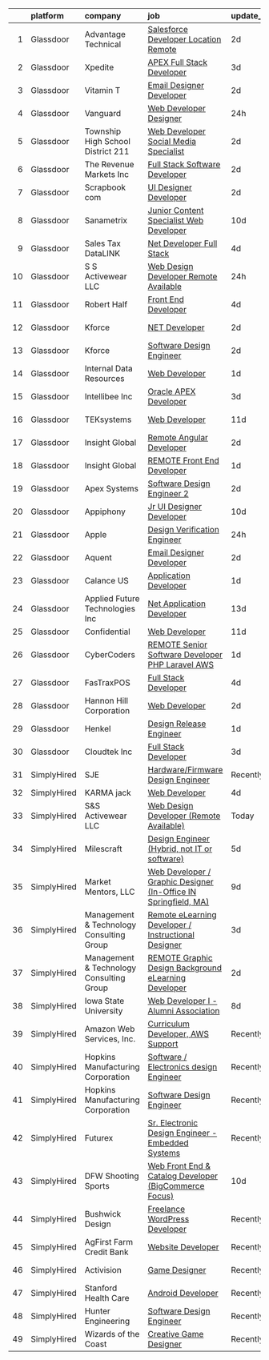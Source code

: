 

|    | platform    | company                                  | job                                                                                                                                                                                                                                                                                                                                                                                                                                                                                                                                                                                                                                                                                                                                                                                                                                                                                                                                                                                                                                                                                                                                                                                                                                                                                                                                                                                                                                                                      | update_time   | location                  |
|---:|:------------|:-----------------------------------------|:-------------------------------------------------------------------------------------------------------------------------------------------------------------------------------------------------------------------------------------------------------------------------------------------------------------------------------------------------------------------------------------------------------------------------------------------------------------------------------------------------------------------------------------------------------------------------------------------------------------------------------------------------------------------------------------------------------------------------------------------------------------------------------------------------------------------------------------------------------------------------------------------------------------------------------------------------------------------------------------------------------------------------------------------------------------------------------------------------------------------------------------------------------------------------------------------------------------------------------------------------------------------------------------------------------------------------------------------------------------------------------------------------------------------------------------------------------------------------|:--------------|:--------------------------|
|  1 | Glassdoor   | Advantage Technical                      | [Salesforce Developer  Location  Remote ](https://www.glassdoor.com/partner/jobListing.htm?pos=122&ao=1110586&s=58&guid=000001832b588246992d645575b03a1f&src=GD_JOB_AD&t=SR&vt=w&ea=1&cs=1_7aed08aa&cb=1662879564768&jobListingId=1008127116214&cpc=217C45A42544DB93&jrtk=3-0-1gcllh0jni161801-1gcllh0kahar4800-332b445514e85376--6NYlbfkN0CQRQ3eiV4YWjrRS1ho7HVQ9JO8v6Fb3eU0yDOJbdOiEguntuRlpE4-_N6DYLNj-GqrO4BH6omJMNdAi1q7Q8q571VYV5EiRLgTf4KN306pbjdTXTvKCDpbru0FE2BYvNot7Mn5Se7ZIb2a0EVsBsAEh3QtOhPAA8vgwNUW7XB2XZ5huroyh7l5hS82QJasniOVu9SW-jBdM3WOU8yzRSiuzNHqxlXGs-9G5cPl_uu0AT1hSTO8oVqYYbm6YLGT2lizBSkXk2cWnr-XXQqa2zg3h6IMDr7_vntImu4ihJhfT_aUBappXuCprHhTG0ArGyovelPr5ZlpfwxlD85N-PtY8kMKooWni3Sh4tDcCklJdC3hNV2qiPJDHkwNJluEF_YhSzFEE76VBPyDTl0Y1K5yPhgKzCr1ElXEKNpIs2zDfvy2HWmTpzg5zUWKYq_ztw07YMMdIPoH5LIdOlUxEW3Iqu1MJuXlpYtbRqckAeeauHxcEYe8-fKVtq9kaXm-ZMp4I4k8RYaQkSK-OlNoLW30_6T75yqGtru4KDDGyjZ92U1TjijPeqgVkcBYmPkdZ1wingxyCFRW4w%3D%3D)                                                                                                                                                                                                                                                                                                                                                                                                                                                                                                           | 2d            | Concord, NC               |
|  2 | Glassdoor   | Xpedite                                  | [APEX Full Stack Developer](https://www.glassdoor.com/partner/jobListing.htm?pos=106&ao=1110586&s=58&guid=000001832b588246992d645575b03a1f&src=GD_JOB_AD&t=SR&vt=w&ea=1&cs=1_953b8f58&cb=1662879564766&jobListingId=1008123515711&cpc=FDA93C03AE7AED37&jrtk=3-0-1gcllh0jni161801-1gcllh0kahar4800-77f05e146b5e5127--6NYlbfkN0Bo_CM2a8GgFIiw_-9fb5ug3xmG_MFCzpxBl7ntROtVZbMxiiAjE6OeWDUKTeczL66bL-4rIrvD08BHHGZ8TSUYPr07XNHCYpbMREsAcVUzcaBCRP5ZEy4ftjIGBLRpKtI-squMly7s6jnJSNqKBSTKzenhn9SZdAv7QrDrU6FquzvEVa3VnvD0gnJA184V84Cu0cTuX9dnIcDI_slBpw25p2wF_ydlrnjFLJAy5lBAdmq6lQTGRuMdVW6ddRXu1_HRNL3b4aRbYCn1Bs-WerBTd17ef39kqiNLeT2UFlv9Cyoyufr0G8pTV2jo5VRWzPlGmL9K0hmp2RnVcmFQyloiGVj1Zt1jGeFGyDb-pt2tNIvBXL_Ks1IhUJ9DXRydKVfvlxFRqXaBQqnFMWwbofjQ_quDE6RTIdzt2bJKfVwyYvvyPZbhM7LES8Xhd8peObe5N-Huo-LWQHBSu5idB5xt9gyuv4hfhBPhD2jyCIoh9CiBwzZ_LQsydHQj0Bd9foLJgsAq8a5dLg%3D%3D)                                                                                                                                                                                                                                                                                                                                                                                                                                                                                                                                                                                         | 3d            | Remote                    |
|  3 | Glassdoor   | Vitamin T                                | [Email Designer   Developer](https://www.glassdoor.com/partner/jobListing.htm?pos=127&ao=1110586&s=58&guid=000001832b588246992d645575b03a1f&src=GD_JOB_AD&t=SR&vt=w&cs=1_2f305ee3&cb=1662879564768&jobListingId=1008127048026&cpc=FD1C1DA32C38CFA7&jrtk=3-0-1gcllh0jni161801-1gcllh0kahar4800-133ecd7508e94749--6NYlbfkN0DMrcEu7yrtATojKJA7cEzGQ3FdRGWLh0CZQInL4ECGI6k5tN82kdM0cJmh4vC7GggQS4YCC-NAfmmCq-zKxC88tLTQBFUkf4I31SaWKtwIQjq_gVD_4PSldorTX0RxkmXVZBnJxyvYmxjhFieFRy7XxphD9O1ucpkG2qtflqZfJaD_aqGsoD1hSAPZm8hoJBrM6hFO8wER57VJnBEbCa5WshqruEueGgRUBDOtpDJ0Uo44bNOYj98kWTcDPEeazE__KBteWPu7ncdxSDU8B_qGIu-FkFNDq0oqw4BFZuNiO3G6l_wajLfyQhe_RBSK8yoiQUjxcxyQJ0w17nYeFNMoa7VvGmlCFKZNhNqhu0W3VDFPacR7NrgIvbAr1qG6uASL4AjuN3GPPYCOlf-KCHNyVzolhuQR1A89_Oyr0jgsMSAh74lLbQKENrks-M2HFc2E8SSublpRI61xSRi5XlJDmnmdEz3wCdlaV-Gkdep0Xw%3D%3D)                                                                                                                                                                                                                                                                                                                                                                                                                                                                                                                                                                                                                             | 2d            | Richmond, VA              |
|  4 | Glassdoor   | Vanguard                                 | [Web Developer Designer](https://www.glassdoor.com/partner/jobListing.htm?pos=109&ao=1110586&s=58&guid=000001832b588246992d645575b03a1f&src=GD_JOB_AD&t=SR&vt=w&cs=1_0ab24509&cb=1662879564766&jobListingId=1008130738329&cpc=4050D81B60456B41&jrtk=3-0-1gcllh0jni161801-1gcllh0kahar4800-8f7885d589a4cda5--6NYlbfkN0BWQs_M7ZA8XLbIFWVw-PYcVVEPryqVLyWhKaEKPskHy2YkbHyHJDwB5vIJ0eSmX6bVJVfbGcsdJGyr5o5S5OnXYXJWXZNmtBOxYNrDGEVO1O9EpaQDa3kCWxUxd1e8enNO3rCqJXVcGHaTnsCGx5vc-lflJ8tUwqdkctmWWsMYtc9tjtWiECjoTcRQv-t0j04yIQy29VSNlf1K-epJ0CvmLzGwAe7lEPEnQoBjeRhSP69OBrORNMX1t63qO4EXgO0LHytvc8RVyu6yKWnDdhLZc3oSrn_so976hq4f1wjmLMpPPtkkqxRl40SlQJ1S_vaEgyf-qdJ8CeNQqjyxgwGLp9rF_9oW7yCSu_-Q-ooT2BGZ6PVHQxEP10Kzt7VHa1a-vzpNo6A2m19pklItw_DFegNR6fMTtJNvOE2AASxAoM1K9OfbYeLVII7L-n0TfOff-skUFFrqfLmKKFyc-Y6E1strh8imZ2xomicBFp1CfHthWU9cvLWU_BoLuUZv8E9GJTPosvOG3C71i0aPbE39dwgju9jGZmoVNBTDY8pxGqf5nvWODYJulSkOmy-HaG0DMf1-EVhjvf7IucSa3cEtiikCM2WWzR1mWnaqS3C0rvLDSWxjcsV1mlamr-1iiOYU0Sr9xe5RB9KDYaYra6aitLnHBUK9C7TZewaH6_6RKiV6LfKTCscKuHri0q4rFu6MwziWWsFeSIEKNUP5XpLZG_ohgZ248fJx7Hm2uQbg7Ru64kGD7DRWJi7dmBcDVO0oGPvkKNLLYlOC95YDAg7eQx9xyWPpemHQuNdl0HZ0L86EQ17uNkfg-exlgUVLjbdCGtkRlW2U-8TDqTFO5xsc_7ahWWZsVepj2rEfO3ZNRpXoVy6SEQXb8Zsqws2cDOStVEQCB1Ogap5qUpm9ukD8zDCJ-KTpgPNd6s8iTeWvHUNN9FKNoEdM_84SE9I3rGXENboHywpLkC6anxq-v_ZzwiR2VeiziLpY_JdPx6A--xBUaJ2X-dB3HV_gPyeGOHqnO5UsddD6oCvbA8I_PJE8bT4mGNZLJFVzyAIuYBNZp26FI-5It_-mkD4l1YO9IhacrsQLFz7qmQ%3D%3D) | 24h           | Malvern, PA               |
|  5 | Glassdoor   | Township High School District 211        | [Web Developer  Social Media Specialist](https://www.glassdoor.com/partner/jobListing.htm?pos=108&ao=1110586&s=58&guid=000001832b588246992d645575b03a1f&src=GD_JOB_AD&t=SR&vt=w&ea=1&cs=1_10b7a511&cb=1662879564766&jobListingId=1008126791574&cpc=39721386339D0809&jrtk=3-0-1gcllh0jni161801-1gcllh0kahar4800-31c2bc176e2bcbab--6NYlbfkN0BvRTtPYviBXXga901bZda-x9dVbr3mkLrPNoe7KgsTz68QsHh34GSM90vVwyTaEndtYI0pe953W1rkkBGAbyuAKY_ZszoiwJmg3JbfF4AW655q9sZlWK9uJIjd_GGvixM2nNpmP1A7p0parvgProH3THElPIkKORt04eYR36BtKMpoYfce3ruR8jCKH9pgsHoDdfZmu0UlRpo-d9FzCtXVh-nNouaxPgMCaOXgB9fshOrlM-TSffrxZxeHF1ffVMSPzdtEz_cRBOp1Tfv37Tyem-YQS67U38Wk0Q6aQgpvV51XZ68STXdZDW-hjEiBOKYK3UxCNXDOBpsJQhtEk5bD8iTzefKjsi84ewtuviHWShZJOESjNjLXHbWzI925u5_d2VuUDvlDg5soFACZhjR5mwTcHOVU2IZdup6rv8nqvUeDyYtiYXu38DScJhtrpFgYNG8RPrsXZ1tTu-tvHZpbSDdJCw-auKmHzjcndnWOFM1i_Xs1yAXNr576_q6QGIXVW6Rv0FBVsTyshaIlkgBP)                                                                                                                                                                                                                                                                                                                                                                                                                                                                                                                                                                        | 2d            | Palatine, IL              |
|  6 | Glassdoor   | The Revenue Markets  Inc                 | [Full Stack Software Developer](https://www.glassdoor.com/partner/jobListing.htm?pos=111&ao=1110586&s=58&guid=000001832b588246992d645575b03a1f&src=GD_JOB_AD&t=SR&vt=w&ea=1&cs=1_36aca932&cb=1662879564766&jobListingId=1008126003869&cpc=87A0A889578C8297&jrtk=3-0-1gcllh0jni161801-1gcllh0kahar4800-10fa14a25c31037e--6NYlbfkN0CO3DEfAY9A68AIVwcxeRGvQUfeLcLgbZIyCfLEHxv2SUABPt3EZ5sYOr3cW5P8J2s8ZgEg_DmIeIHemo1LAFYxlJd4uwW9T5Yk-DDOXIB_elNTHeO_W_yVv0ErFeBBpq9iwOA91RawMgUinkbJnwyKyyrQiP7ZKi_dLKMjdHKpoaYz6xzGI9lR-7DxMrfeN-CI21qPMPqImWowytfZXpOLFfB_oaP7-mx3jWSFfttU8LBKz5i9B7pJ7t4ppuBa_uOIoA4-2TK4Lf4Zp-yDQkOvZeXQEWQQRCdkVg6QiZnBdm9nkdvlwhSsdiV9P5b-qhFfYZ0fN7Il0N58hjFWqHV-8GyZGQWARmVNwZhNr_wBW2F7MFXLe_9OKEhs2v3TyYwIpmV4qJz4zJyaLPtOjqPGwi1ilRob_Yv-fguZsn5nCQ8t0HdN4-tM-sFpJay9vkQJ2xeVJGO7mj1ZQWXY0rTUC5pZJhpUE29CgDG2IT9hUHGiHRncDsDjqtWlYW4-Nmk%3D)                                                                                                                                                                                                                                                                                                                                                                                                                                                                                                                                                                                                   | 2d            | Accord, NY                |
|  7 | Glassdoor   | Scrapbook com                            | [UI Designer Developer](https://www.glassdoor.com/partner/jobListing.htm?pos=105&ao=1110586&s=58&guid=000001832b588246992d645575b03a1f&src=GD_JOB_AD&t=SR&vt=w&ea=1&cs=1_bdbeb0bf&cb=1662879564766&jobListingId=1008127117355&cpc=3164FDD6030E246B&jrtk=3-0-1gcllh0jni161801-1gcllh0kahar4800-c37b86e09c42734d--6NYlbfkN0C1yppl-0ekVUoPe3ZKhKQjCocelex8BczS8oiB1y4H6DeepbMPS1CfVuhEiwkxvND-AJpum8prl33x0-Ufp36UFK9TMs8BSyOON6j7qxpSyOEcFAp-ZjUxDr0DBTzdDtEb4t-Z3NZOPqvaCV_HD8w8vrj6u6sytNpt0rLlo2jjKHUF5CVexhoC-qlce9sxYZckN1Tpt8I8TANkowMghS0UgkA_52HphBxVTNmu5rArEmXTApcKvnQ2vxuFORT3EdQlErcJX2Ma558A_azW2PCM3lm5pxd6WdLES5oUOFrOYpoZ2zCAN9WFh-o4ztP_lDtr04HIFctQeC430nfTd0KoQEy_GWHBMsoE4a5qnVMh34WSqESpYt-CRRtqJeQ-ppSkIBXgzdtcFAtAm3LGK5lOP719e8GZSn_pgLGnjNwbob81-3mdIxagrMXygMUm90TJaJicpxtmsWDexzpupUgNJcT0Km5Uysq4MvTsVUIDRtrrulQvmG9h47GsVhgq0TVVSDwoNJkx1w%3D%3D)                                                                                                                                                                                                                                                                                                                                                                                                                                                                                                                                                                                             | 2d            | Gilbert, AZ               |
|  8 | Glassdoor   | Sanametrix                               | [Junior Content Specialist Web Developer](https://www.glassdoor.com/partner/jobListing.htm?pos=107&ao=1110586&s=58&guid=000001832b588246992d645575b03a1f&src=GD_JOB_AD&t=SR&vt=w&ea=1&cs=1_4452be40&cb=1662879564766&jobListingId=1008107815764&cpc=1160948BCBA38B5B&jrtk=3-0-1gcllh0jni161801-1gcllh0kahar4800-b245c521c04dd0c2--6NYlbfkN0CyQKdz8_lqdlgY-c-amsQST66Z8QjChsyYA8vzcGklWI54h1yaGRml5nZ8zCgFfjKK9ZLdt4yoVKrNz6IE8WYqPgnbtAenCgXBCuUJyRj9v1G_X1xDpaq7D6TVuE3LE96DJszuenHbsextHgw9-_0LokNeJq8xNTHga_useAxykmPnHKlxTeGpxpVL3bGTZHJ8uDn17vuaqSTcOCERA9ocfcsVcYoK8oseIJoMH6dWOLPNk1SpDsiUuAhjX-6lbIoqAHBuSf_fskP2nLcr03jJK-_J59iNVPSZZaKtm2IkTt2FQxulGjYIpiquVbV2SZlHt0GDabYjp9NWZGNepQjhCQ8I7dGy9eRJJBMJ1XDyEynuRvybLyu-nUb90zeKZ_XHsE9RmLUXZimyUZiWBFBigKjz1hRSqisd7rC_b8kjqVEtb5qM-Yc-PRDg9Om9WsFiJ-Qi3fI2Lc0ZbDCu2Z0yhffisR7wAE3cFNMGsNpDOl_bIg6usfDU2QU5kerfvNLY4AoFtp_NWfeQtGwJbnvhdAgE3nzdgiU%3D)                                                                                                                                                                                                                                                                                                                                                                                                                                                                                                                                                         | 10d           | Remote                    |
|  9 | Glassdoor   | Sales Tax DataLINK                       | [Net Developer   Full Stack](https://www.glassdoor.com/partner/jobListing.htm?pos=102&ao=1110586&s=58&guid=000001832b588246992d645575b03a1f&src=GD_JOB_AD&t=SR&vt=w&ea=1&cs=1_952c6ab8&cb=1662879564765&jobListingId=1008120751785&cpc=9BE7264F9E667C9B&jrtk=3-0-1gcllh0jni161801-1gcllh0kahar4800-f6fb0d7549386a78--6NYlbfkN0AUtOwnVikmh6o0eZyn5R2kYs_bqakFm715HP7fqINQgOVzfeLNW7vDsVCSGxRxtr_ji-OXb6cgc88goqyc93a5zxTzxOXKT5s9UilVKNHVB0gTB88RbIliyFyxxLQyytR6oYCcuy4vxB7a2nrdgRRI-pzgfQ94UXle0OypO95G-RVMyj7FarPSfK3zVz_fI1HSPZrGAWXQRMouGUwJK_Jtv9s4eDmfXsvL8CPbLqFaSgQJy6u3pQLvRkXH5PXQCL5ClWi9P2YK0pScTBWNTHX8jLtj2j9w3w408BEi-ktsz4xfPE_WdtsLf0xeUmCJaZr4BMG78_NfULcMwvcN2CZOIlYPpawGgSB-1IHDqBm9ayNvWeGE8iMxnbtYhsw0EVGxntn-kzai0EbaOXAVlPM0Znfd4ybFVb73j1RAZ-cfYlf2n9cuQMvNMejsrnEhDebiA9rRGROJw4A0dntCEQdBbtXCHuwPZKdXxm8eeJDeibpCr_7Gub-vXSdH7DRlOEphdMk1Xtsnvg%3D%3D)                                                                                                                                                                                                                                                                                                                                                                                                                                                                                                                                                                                        | 4d            | Bentonville, AR           |
| 10 | Glassdoor   | S S Activewear LLC                       | [Web Design Developer  Remote Available ](https://www.glassdoor.com/partner/jobListing.htm?pos=101&ao=1110586&s=58&guid=000001832b588246992d645575b03a1f&src=GD_JOB_AD&t=SR&vt=w&ea=1&cs=1_e2666fc3&cb=1662879564765&jobListingId=1008131212019&cpc=98EC36F1896D89DA&jrtk=3-0-1gcllh0jni161801-1gcllh0kahar4800-e77e0e5672b8281f--6NYlbfkN0Ajr136nt6A_LHOZ7dazkZBMRVGXfFx1UH3hXSlGZi78qV2vh4IIPaG56QxCFgA56BicBY0oInP0QPYJd4kFVbc7huEHz1FXVqLxP8gElzXxfnWXkWC5Tk3amEWpKQOdd2DP_B235foqRfXk2sCy5zcr5ta9uztYyWr8zoLSfktUae741wAEOImCxf8e0o5q_ycQgCe-ixKA06BIbumOe5BLPPJtlkagwve9y4va0OfsQAKsxCenDo-e0egBF_YeVmTaHsb1PpDIR_HkIyikRFE6dCK3xzsgM55VN6L-4atxB5RiLNrM_TvTJjCBBdJaKOsTPuVz7V3_ROSS5AZ8CGQjaQBK-32vxo3_y0HNj7HA0fA3ZW7nkxbN2qzhF2U-g1xkEwjxhxKyvGBS6urhCsbHIJNTuXDIjVQMINOg9iDZ2rVMeINqX3J62jY6T1rFLPFpJBWe2qGNFZ_qJD_LkinjL0jiUeN5Y_sTnfkb9g7QW85qrv1D48ShrK8wAOoLhVEgaoFQRlzjWGGG_alsuGwI_KVTuKqS1mxP8O9AgFeSsGebmSdbz_1_5M5NkbidOGVgg0D35Va-tsJT27uzFj_fGyEvZLrYqTCQ26mkvNptNPAkQ8P0GD0GNhWrYU2JZqsUzQ_CdtcBFIaqPjKxIoFLS0hjpHqTOEZuDNLuiov6DWc8ybIQQIG259Gdh087DJK3yaCJFLRzagvVzyV0QbVQzwcV7fCkGzmewS0wa6XA_rP9qVBbDcFs-_liWqneJHIc8PQF9lEpQ%3D%3D)                                                                                                                                                                                                                                                                                                           | 24h           | Bolingbrook, IL           |
| 11 | Glassdoor   | Robert Half                              | [Front End Developer](https://www.glassdoor.com/partner/jobListing.htm?pos=123&ao=1110586&s=58&guid=000001832b588246992d645575b03a1f&src=GD_JOB_AD&t=SR&vt=w&ea=1&cs=1_1af5c34f&cb=1662879564768&jobListingId=1008120611858&cpc=4F748F1840550ABC&jrtk=3-0-1gcllh0jni161801-1gcllh0kahar4800-f2186d150756ae06--6NYlbfkN0CpzDdaQkua3np5pkmj49lKioZwmwxQ-yx5plwbYmV_Myd9UjLXQ329wDtNKwBoQUhSAgPde3I4JpvFvrKhZ_8zBpqHE-b391S1YHiTyi6Ed8jCxaHJqcS5Wpl-EgCw4oDuE6UWQ9aepJ8C8TautfNbf40cokBPORJX6cdQTjbvH17t4nliVhjy74skgZSwFF16zx7o_1bhb7VCrCPporbQP0FdnGgOONtTU22qP40iPCZVGgjeQmttNjuLjvAF4QZT-UtCX9LdhGt0KaFZjuvocmvGBQZ3EwY_UCubjofIPbP4pfaamJhPtXtVOZLNqpNmFTbOVEytYalAfClW5pe68qzTLlrIKyuwevgyOt44TXlFm5DySUduOl0eVJ0I182y_r95CK4t3XPld85QM6hiu8BaJbZUZ1bQnYe2y0lE0jdlEd8zQ3Y-O8lBdL7IT7ZxDE85ElSNu4Ddz3wwLUCPu5U6dvru67aDFF1mClwxv8HmKAa6uZuAwn1Nla1EQBnz2lc0osrCi5ANeDbi-AD8iFz7BKx9BGOi3bNOdv8i0JpaQrO2O5dr)                                                                                                                                                                                                                                                                                                                                                                                                                                                                                                                                                           | 4d            | Tampa, FL                 |
| 12 | Glassdoor   | Kforce                                   | [ NET Developer](https://www.glassdoor.com/partner/jobListing.htm?pos=116&ao=1110586&s=58&guid=000001832b588246992d645575b03a1f&src=GD_JOB_AD&t=SR&vt=w&cs=1_256d2df6&cb=1662879564766&jobListingId=1008126594544&cpc=7E69D0A57279CD4B&jrtk=3-0-1gcllh0jni161801-1gcllh0kahar4800-e72c3453442cb340--6NYlbfkN0C5IatSLh_Ak1q39eQQoPIxD737RW9NeiYGvIRXkrLjEBkC4LI6KweF0vk9JRHgKW-rWWoHfZAx_P_nnuJTrlSPaiVYjqUaJuP4Mp08YjR6U3aMRkRrJv5aiDS-00RZ7jI-bfPyN4F9G9M0bwx5Klv37xHnBRgOw_JfbA_0y-LZ4ULPO-z6roIh_csm3SErnglLQJTOi7m2sMKohgXm4Tx4LnIdKftO0jWA7xvtVWESg2ZwF6ddH0ki-jpbkw3HtAcjJx-f2Eh4-keVqZaGzpCXx_rVJ9vaI2n2DqYbFydZ9Oa9Eiqrz2WEmeBVWBq-Y7RQzmnzry9d1nQp0KxughCKgAVZC81NOTRul30Rnkme1V61wN28wLbqnLu77bveYVevS8YP8LtEV8GuiFu42LRjoNMu_OJiKd6tbvU5lpMMWKcph3qICsLkD5VvNz6GBAIGWf-EkoInNkX5h0_74vL29iC4J3t9fjVp5SXGx1XwytUvRprXFn5jWtsgZetjDhVx6T19kJiX8OSOaxAfZAM4fmp2VC7S06EAR-uP4tnFxUtRIfn735NCEXQsWHzcEX8u9l41exsUb9Q6cYzu4QXY9MxztZNAuVNDVrgRUe4KdUdVlLdfBAjg)                                                                                                                                                                                                                                                                                                                                                                                                                                                                                                     | 2d            | Minneapolis, MN           |
| 13 | Glassdoor   | Kforce                                   | [Software Design Engineer](https://www.glassdoor.com/partner/jobListing.htm?pos=118&ao=1110586&s=58&guid=000001832b588246992d645575b03a1f&src=GD_JOB_AD&t=SR&vt=w&cs=1_4228efa8&cb=1662879564767&jobListingId=1008126594635&cpc=A8EA696C92E7776B&jrtk=3-0-1gcllh0jni161801-1gcllh0kahar4800-9dd451e5c136d66d--6NYlbfkN0C5IatSLh_Ak1q39eQQoPIxD737RW9NeiYGvIRXkrLjEBkC4LI6KweF0vk9JRHgKW-rWWoHfZAx_L3UbTE_0M7gAHgt5pMsZIIzaDAtjjEuoo6jB4P3R8XruHesHKsD-geRDX6a1pfoi8GA_Q5MG2Y4dqlWnB8OhX1DbT0a6TjwqqbtvDGIXk1MgG5R5qaMiXLmEUEfQcc7kAawcmOLBvI3-vWUw134sd1aMZ0uOPkVhQtSCcRKhii_Ew4le5LkH8RfcK_Nx2lMDp1wEoJyGQ1PHuft-Y0FrAyUseJDorcxgHoLpT17vDdHZ_qNGspqrnTEH5LO33n1mKT2c3rIAn-C3K8lVmzhZrIACvOlZhW-tyoCRXWK1BEin0M-l4WMcRwPPo6jGnBEu99q5Fj2Yo8Q8jVbPPLs2RXKKIT7BZYZ9LHUbjRZ1O-34WkyhtS7YfTios4TSGaThGj4_v51K4exUeG3Axa_LHUZ5X4onOWCl0db6fSjlsE-tBwH9oNmiwLA3lUlE7o3N4_OAESTdDq4IfoIoSlLZj4mSpqSXptnSiMHpECZ7v0bhGbnUOQ3s0ciTyy9l6vlRtm-AKLD184FiU7USyn8NWBM3yNwn2xB2A3QWzZUnP5t)                                                                                                                                                                                                                                                                                                                                                                                                                                                                                           | 2d            | Redmond, WA               |
| 14 | Glassdoor   | Internal Data Resources                  | [Web Developer](https://www.glassdoor.com/partner/jobListing.htm?pos=110&ao=1110586&s=58&guid=000001832b588246992d645575b03a1f&src=GD_JOB_AD&t=SR&vt=w&ea=1&cs=1_3a6646b2&cb=1662879564766&jobListingId=1008128991639&cpc=BBD63848FB84346C&jrtk=3-0-1gcllh0jni161801-1gcllh0kahar4800-52a7fb4b1cafc33d--6NYlbfkN0D-IIHpRgNhhiguU_t6VlqfhfFf3-SclHiEW6RanCpGL0AEnsnTmiX299MBfDVxpfo_4WlFABSfAcXC6D8oKA5fuqWagjjtdqkSm5Wesn9-Y9TlPSwvw9xbqmJSQ_AjQFPkTtnxjr63KHaTLp8s2vslcsTzYOMMeSg3JiOGYFBmDScOh0-9TpBuIh0DqJuLyKhHGRaGubjDuHyS-6kkVAKolckSD87q0wGS2RxzakyKCF06Z4hfd59Pn9zuXxEi-tKIyLIYXH7fjZoIM3guJAa6cWpji9yDtwEJGTIs7o4IsTF-Poh4zK3Uc-rviHG02KI54tp-Te5d7JUdu6YLVp1bhVnTXj7kbWayCOIRIuI9lo5_1JBPJ1hvalwa4mqE7gyPF0kz-CpoZFi6ziZsxV224qPUHg8QeEmPnkSJM3u3mF_lYXY3-XBD0Cz6cc0WB_0bl6GcLBOIAEo5iIiWSmIIJ-2dMsiGyyd446fozApUIknFvDyVd7T7Ir1JyzQcFXY_tEcjEhs58aXmrJtix4lY)                                                                                                                                                                                                                                                                                                                                                                                                                                                                                                                                                                                                 | 1d            | Mansfield, TX             |
| 15 | Glassdoor   | Intellibee Inc                           | [Oracle APEX Developer](https://www.glassdoor.com/partner/jobListing.htm?pos=115&ao=1110586&s=58&guid=000001832b588246992d645575b03a1f&src=GD_JOB_AD&t=SR&vt=w&ea=1&cs=1_3122a37a&cb=1662879564767&jobListingId=1008123390310&cpc=A65DF3A704A48F9B&jrtk=3-0-1gcllh0jni161801-1gcllh0kahar4800-0405ab829f055835--6NYlbfkN0DBe4_J_P0CofzznBlwm1COffI4hO-8UzLsZSASUInrtnQVs_bw6oV1nQfGDt8tcCrwiCL8PFQNOUq0mnyWa53ZHYcgf-xN1jh6bCzuJasLATPjB3Xo372FSA6qshVQjqajeF23mgCtsNhLnkxAbUMAu-98VVdsbXjpLa93usEfqw1nLofsZoksoNecQz6tjfDBn74RLn5u2pU8c-GE3I2vVDenvcATYCIFoPouYjf1HMN9OXCJ3QIbylMqD5NfKs9qWR0PAnAnMYkcjVlGTaScICBDM7rWugxk65pdM0LNhLEByMdwtJJp1CyWINVtaaL6QLdP0_qXaVcDauhu_18vyd0bUV6U1JAg1ffK3wa7A1VwPZ_GKSevknvFIByWTd6K8aFDwvYpG5YX8bet3l_jSZpMOI4EuDBFjGYJ84ZenLWQLei_YHxI7wAmE8QsXqmoJJfLPwDtv-tk7ds10LoSEtPZn24bRkZut3kkw7Xz76-51EFYdGsz9DQAAG9lQCMlMzQxsxpwoA%3D%3D)                                                                                                                                                                                                                                                                                                                                                                                                                                                                                                                                                                                             | 3d            | Hartford, CT              |
| 16 | Glassdoor   | TEKsystems                               | [Web Developer](https://www.glassdoor.com/partner/jobListing.htm?pos=126&ao=1110586&s=58&guid=000001832b588246992d645575b03a1f&src=GD_JOB_AD&t=SR&vt=w&cs=1_b07219ef&cb=1662879564768&jobListingId=1008104913806&cpc=32EE424DE2B657EB&jrtk=3-0-1gcllh0jni161801-1gcllh0kahar4800-24786c3592676f1e--6NYlbfkN0AuKz8EBO1xHDEL7V2YF9xF3dC_I9B9i-Zw2Jh8clPMK3KTieKealHQySFBD4L6FvPWdPYhXp7Yz8LicS4govR82H59TFGex7KE_jGpK7ZS_FY-EBrpm55Fqgt3ij3hAf0wOEwO3vXL8XgmHGZeiL47BLHf8_hWsCgaTy3gDHml9imQxlb-kS82KvV41B3_VVQHbhK4anLlMI8m0ItSIXv8lZizNpJEVXXL0DP3MXU9CQi1W7D1Yl2BpeWcCN1-lDlBansEWuTiM1GPrsPfSF82N_zhRWH_KOb4aL29gSpuqwOyhU2nKFZ2OpAfEx0Maw_g81mhCY3HkrNVzprxAinG8JdZdxprKrXzfZiELsunF5JtPvG4i6RFYV99cH4PCb7xR-nQWd7DvguPalf9W3X42s3L8pRAX16lDzZYEVe4BjQJtD3_b3ZlK_uMDKP-0lGAZSYBO0pv3Nzlw5xpzUSHtEWdVZSJyv1G-8S6E4U22ur-GJfu-re39qlBERKBgsTWA-vESG9tMO1BoMXBQE3EAiDhGz9sdh7hAxM-fqMfE6FUUonHu4UUlf_eWcKsi6fcmIdAaGPmR4LaA1ZNZBNKi2YySV7JS9TNdh-Z_TF9mcDQXAjfS7s3LoHui0i439DZmdJEuZqr5pQ4lQbER55sQfyO9JsG0jRNbhqGPqn-pca_hcYWL2evHbENHcdHV1aCHQyXImmHbOjdab2KUfF26P8nQKlXHsu5pr5WxMxkHd1fn_1zl5yxCNKxK5poRcQpcTIgQdDoN2jyUFBNIu2jOtAzaS-PXkTzfqyL_2diCP71x5JkGbbIJgqCYoAYlzowbgYkwoFEApRO34anaBLkBfAOvAZIRXUdRXkbNuSEMrcH3X76uRhleki0f8NNjHG4fcKt18ykXQY5KqHBFRWp4mxFgxS9R2h4z4hUGMP_bQ%3D%3D)                                                                                                                                                                          | 11d           | New Haven, CT             |
| 17 | Glassdoor   | Insight Global                           | [Remote Angular Developer](https://www.glassdoor.com/partner/jobListing.htm?pos=128&ao=1110586&s=58&guid=000001832b588246992d645575b03a1f&src=GD_JOB_AD&t=SR&vt=w&ea=1&cs=1_9db79a58&cb=1662879564768&jobListingId=1008126446458&cpc=8795CF9063CD573D&jrtk=3-0-1gcllh0jni161801-1gcllh0kahar4800-d6597e6610471733--6NYlbfkN0BKkHZu3wF05EeDimN_p6sYpKCMArvwa95YdH7UpkaBCrPfJYfKKujSsTaa748NZ05jO7XPJFgs5C0pKo4Y1NTFs39lec_zcRnl-Q9Uqa-ffsznTCyZGd5eMkhxFa5YB8EUD5eHRH4mYNcqeBXIFksB3Dn4YaPzCZaOx_tiFlALpBlkCZjf1xA5KyaoTmBRHpvM6Qgc4LjCK45R695FO2Xk9PCuWOdRzzE7VQrOtBteZxnpz7orkXNyV_XX4ZmAMzgStR4E0BRNT5m1InmvHZZbqj0FfiUCCS-2Cn5DsWveEaVN3UEamAMxYl5ffh8KHL0lGGMzQ9x_dEXjc76gAm54DmkAfk1F1xKF48WSGCGde3JCDKvei8rspyDsZ5mkDlD-OU4t0sNOz-YvFqs9Vs0XFin3TzyzSrQ07K-s5mDmOCgbroW7cAWGhgYllrc2EP-vQggwmCz8bOZBGXjcIMvF0rckY0uoaDoiy2poSnwKa4Kx4uHeW0SKXJYivgm1OdVFcx-0Hof_jw%3D%3D)                                                                                                                                                                                                                                                                                                                                                                                                                                                                                                                                                                                          | 2d            | Remote                    |
| 18 | Glassdoor   | Insight Global                           | [REMOTE Front End Developer](https://www.glassdoor.com/partner/jobListing.htm?pos=120&ao=1110586&s=58&guid=000001832b588246992d645575b03a1f&src=GD_JOB_AD&t=SR&vt=w&cs=1_f068c0f6&cb=1662879564767&jobListingId=1008129634377&cpc=D2F1DE17EE1F43B9&jrtk=3-0-1gcllh0jni161801-1gcllh0kahar4800-b00c2171564dddfc--6NYlbfkN0BKkHZu3wF05EeDimN_p6sYpKCMArvwa95YdH7UpkaBCqc7l59Erwqcm87s8bKO7iv0zxUlP4W0EoHqI2YnYLIQVLrdsClLVKp5lBpj1cjz7KbrQ6_ZYoUdO6F2z_w9sgz83HZHcYIMzNhax_ySdl7s7c1XlC2C1tewHMwQ3vmC3KaWmDrNmSioDNgCtO-_WlZ757xagoVUx5h9X_hwhP8R0t3zodXIsVrMuJ56yy5x0R0f9EMitwfrT8LUHLANUYYlgc6aO1BRFot9MbmFPh_zoZD30BZ_UzkbBj-q-4lD7AYc6SdN5f1EcqaBtS-wIp9X9IUGw6ttkjf9JJ9FkxOYrsnDr_T-X9hcEtQjrRXjCA2UcsuwvoMvr3xD3IN0k1XYdNwy_b0y_RdhcxaqPEntprOHnHTxALm38Uql2kPvY_9nuYFVqzpUz6GhT4bxgjP_FjJmamdd5Scc5s1qkW8amA7bfJnU3Ldo4mqstJ18GF4LthuV-DOgWOPI8luStdU%3D)                                                                                                                                                                                                                                                                                                                                                                                                                                                                                                                                                                                                           | 1d            | Charlotte, NC             |
| 19 | Glassdoor   | Apex Systems                             | [Software Design Engineer 2](https://www.glassdoor.com/partner/jobListing.htm?pos=130&ao=1110586&s=58&guid=000001832b588246992d645575b03a1f&src=GD_JOB_AD&t=SR&vt=w&ea=1&cs=1_0165977f&cb=1662879564768&jobListingId=1008126535221&cpc=2CAED5C921A5F994&jrtk=3-0-1gcllh0jni161801-1gcllh0kahar4800-a825700f67a73769--6NYlbfkN0DqWjE27Bj7wQp7zwejGyju2OyxUuq4SEucXSyN07WCWejYvQmJsgF2DYF8Y-TYieA-SacQPR8TlyQt5ZSseY8YplBPvN_-dys6J9NatcZapWvG2kXB6nONh-Pmtfh5KERjQ_cKc26Ls7sta0XZoHc9iXkrc3VSkS7gR4-i_-UQ_svC9Cnv_EJYfivontlAM15-NJxgYJ8PyoM1kYCnbqzD_7t1bvQIY_APzM8_gQF2kKzA5O2Yb_7XUB7uupnkDjah4lQ-seWO9hqHjwQe40AzIsgaY-BNuYp_hwNxyvJZdbCoxC6OqVsw8YpQ4lfazumDOoNKDOIeUUxybt5obQW-VMvuZfPXz8R3Z2K31CJb4qbxrkId0uF3Bz439Tc-z0jlzJp3OAPGhS4g-45sRy8CuJWa5bxejwQZGfnx0dESSbywmv0DkOnXeIASYlto_ggMWIxImN7QPX5qMVi3OnKSS2Jpt7QsgnLY6KxfPdMhkocm60GuLFMks6UIg-_3D3qtC6QwT5jBbI1KbGcxdAUkFLh6hRwXXPp0Cn4AeMaq1X5NdctONG9JAnUj6dw7sEjhv9lEx2mlg-DhdL-tSHFRzzOJKvfavKLWeeyDH-mXQFcwFqSrJhYRkOxsWQGt64nFGFHV6wUKw891H4cOMpl8)                                                                                                                                                                                                                                                                                                                                                                                                                                                    | 2d            | Mountain View, CA         |
| 20 | Glassdoor   | Appiphony                                | [Jr  UI Designer   Developer](https://www.glassdoor.com/partner/jobListing.htm?pos=121&ao=1110586&s=58&guid=000001832b588246992d645575b03a1f&src=GD_JOB_AD&t=SR&vt=w&ea=1&cs=1_6f1c0b17&cb=1662879564767&jobListingId=1008106905500&cpc=B076152010A3B66C&jrtk=3-0-1gcllh0jni161801-1gcllh0kahar4800-ace4701ba98733a2--6NYlbfkN0DBc7w0xclGgia4rxR5d721pIg1ynEBDV_Wu1axbExK5d0pbSc7c3t6wMwCdRzWOG5gAiI9DzWZozo1Hs_dX5xFBK-3mPdmWahEd8iOAY9Y4S9YneM6Xl_nYOCUXvbXwOJj2Ds0fi_QRx_9l_ZfSqHqnCt5_KkPwgPFVZdduwuKrjoxYKHndxRL_08kRAVw_BuIzWYovK2RUPNWRcSuXAAJKZfVzbCiX2PUJnuH7gOhaQ7IFh5E_Pa6KT3qMrahqOdXSfZF7XVCSWk5W8d5snjnQ9hxTksqPqsKSpHpFV3DHWxQW2PhzbkTbmJNNMR1x3dWWLWSzEje1M4ufioDS_PK5Gegu4KYofo9GPPCj8XTHNYbgEFWe1BkxJ83870bYxuwpuz5n4KlnFTB3eeurX5ogwcfnBS8HDY2f_uXyJX4yeHSIBXM6OCOhsSlq0U-NYhc_AFeyZXJ3VJadShWagxXPpA2aK68gFPfJXrggJJVVh82E2CaCDTXJyJW6wN0ySLYj4f0cPoXvK3aOoQahSrP)                                                                                                                                                                                                                                                                                                                                                                                                                                                                                                                                                                                   | 10d           | Chicago, IL               |
| 21 | Glassdoor   | Apple                                    | [Design Verification Engineer](https://www.glassdoor.com/partner/jobListing.htm?pos=112&ao=1110586&s=58&guid=000001832b588246992d645575b03a1f&src=GD_JOB_AD&t=SR&vt=w&cs=1_be9bd99a&cb=1662879564766&jobListingId=1008130706307&cpc=217C45A42544DB93&jrtk=3-0-1gcllh0jni161801-1gcllh0kahar4800-3a67abb51467a7d8--6NYlbfkN0BvKrLyj5gPmtZO9T8euul8TCxuuKNOtzRJOomxnwSEodTz2Bc-sPZlSXfvz6ygy0u6nZcJRYxBsUkN-SDE2_se54T51PXheQHOPYOa6LUqCwVpAiSqUI3BHDmPaik9dYE3xYk9QSsk3geMIiRQGGcau9eWzH4d65VEzstrAb0syu2gnEs4w0SOmYwxuNKQMmuEVC16RyuVh00aKlyQ4Zdav87fRv0VMg2mEIG7iiFSsAXu1K9DpwlpmoXfWPXCcZ5RttMlO4FSvuLq-GjpYJHUigrKpxoRcIcrG2v5DUidSPuFinx-jae32Vxiq6AXUSPMYFFZwHaPvoNUJnchPhqgRZL13onUxUOFHJTu5dx775OsKdjq2twdaZRCAJ191ns4GpK6uj-Ph3CbYGvM4ru5XgbClbTdAMZzkl-ApCeDI9KeusQJ0iBk7VsAx7Xf7SfwY6M0_YDdwgAtEiVewqbOdiB80MZxlh7uaaFdDLV3Kso3tKlq_RH_aOgUuL--w6_XxG44DHISFbELqYb3mSSCPCJ6pOIZVlXj0U6aQhlA90y5-waWvcAhuq9Ulwn5S13bEBlrXmaCMV2HP-xGLmBqul2MrWRRr6kD6l_yTBKOeg7GeX5IJaW8QdFF977SsHD2YWVDAkUBMGPFIWHY28yG1YI-r3DfY6fCYp6MfLprlLiQMgUui8HAyJ9oW32WNLdKLRHznzZFQYbd-VKeTB5WJIuE11oKWSOJgxOxH0kqKGG0agtzekpajEHHC3gkcvxjtO0Kemi4Gsb5_2OHbEloyzY1Ix2eROWXU51_q-pefGmRzBf6Hw1uacwxwZcOfZ8Yc1Ne95mNrjti4m5TTt3d8V1OpQyJfmmP4rW3Ob_K-Ur8zna7LT-o8zi_5vSX96h_dS2vV2a0BK16wbZZbQCnkUx_lmWxpBlVnf5OE7UMh1FuzLXkHvjkv9GZ5B1aXY8rEO8dQJoWMF9UWTbOz2Uj)                                                                                                                       | 24h           | Austin, TX                |
| 22 | Glassdoor   | Aquent                                   | [Email Designer   Developer](https://www.glassdoor.com/partner/jobListing.htm?pos=124&ao=1110586&s=58&guid=000001832b588246992d645575b03a1f&src=GD_JOB_AD&t=SR&vt=w&cs=1_01bffc35&cb=1662879564768&jobListingId=1008127103959&cpc=9DC6E4D8324653EE&jrtk=3-0-1gcllh0jni161801-1gcllh0kahar4800-d728f7b1044b615c--6NYlbfkN0DMrcEu7yrtATojKJA7cEzGQ3FdRGWLh0CZQInL4ECGI9gD0Wolx9R2v-Aex0-GK04LMXPURfGGnNi5uqQzFCg0hF2TYxmKGToa-C7itZzGO5PLQDVPaX3gxMtS-lBcSLPRUoR54mHyaQGwU7jJFUzGc3p3xB49LrIbkPamR03ue2w4JuR5TWehZoUGj9w7nzZZnkpL0ih4oSNcMi1Gsc4Yv4zUeQ3-g6CEUSAzzF9JO9CNu1R_YS6Og4rHK9IgyU3e4GvpYtG1v56V_TMU2moP-t2Y038kaDfxTSSUp5LVn7THhYq4wG0AjtmCnmE8Y29YdeasJPKfPdw7hf0jnvpoLHNyhd6eyrYvWlygOcrm8RD7Ifan-pc8UmDWXYuLSC1RlnJbI-a60V6dimdBTSidX9L0poP35MA9iFzgtFqUv2Q9-uUjIu5_bMJE-eW-NQUujJR_TI1nAQ%3D%3D)                                                                                                                                                                                                                                                                                                                                                                                                                                                                                                                                                                                                                                                             | 2d            | Richmond, VA              |
| 23 | Glassdoor   | Calance US                               | [Application Developer](https://www.glassdoor.com/partner/jobListing.htm?pos=117&ao=1110586&s=58&guid=000001832b588246992d645575b03a1f&src=GD_JOB_AD&t=SR&vt=w&cs=1_16df96db&cb=1662879564767&jobListingId=1008130024293&cpc=87A0A889578C8297&jrtk=3-0-1gcllh0jni161801-1gcllh0kahar4800-540730f574a95e2b--6NYlbfkN0CUxI4io42tSS62xnL00SrXi2yJmCzdJxEKcpG7rurhb5FjF5g-iXmZHOG2GxIzhKbe79zwWEzMuJqYHbk1Hxiic7B0LZXFBl-yPsMl20n2aHtEy94joCfHoSUOc2FNHQQj65tTkfWfSn3pO5AlNOKViEhvWubBlIjr2Czxx6nL_JlfjZ8kxvxETYg5NZbbffIJ4dchzKfMCeleZTXaI1gTEI9MiGByBf76OdskngbPyJ8yE2aZ0oRPOAaiACbUaVVIB1YDD1Kl56rJ_0rrVBTZV_N7_qS3C8QQ2YDs9ZctY2z-gdZg1I8u_Vd1kuuI0sbbRt012R3gOSruxBmmaiXLQnAvDlPc1l5qhQFXaQtnZDXevdbf3PtN_wEveTc1itEQ0nlts4bnkZm3DkOB8xVBtNuWzpaFugjTflxf8m6ZfbMYkckk0modYL_zGVgetEDAhUVpM5LVp8YhX_pc49sSEMADExGzAxSH1YR4nkU-yFtX9ZapXXCxEs-dSBaZUnTj7R7RQ-LzMvOqrXsLCi0IbPAHGMCkh63A7FesiKjs0V7G5nl-V4ZKXf5ltBkMLss1sox4uWWG_60pYIc9otRVUk3LIK1UYlU%3D)                                                                                                                                                                                                                                                                                                                                                                                                                                                                                                                | 1d            | Hartford, CT              |
| 24 | Glassdoor   | Applied Future Technologies  Inc         | [Net Application Developer](https://www.glassdoor.com/partner/jobListing.htm?pos=103&ao=1110586&s=58&guid=000001832b588246992d645575b03a1f&src=GD_JOB_AD&t=SR&vt=w&ea=1&cs=1_246d45ed&cb=1662879564765&jobListingId=1008099872649&cpc=0B561D89933DD0A0&jrtk=3-0-1gcllh0jni161801-1gcllh0kahar4800-68de84bc6aded057--6NYlbfkN0ACu_hgM4mYOpGjE6TXudS1eLEYdlotK5aSiNrSIRlNjs1ihqGN6OK9s8DkzV8j7BSQBaYAQqzFTkvO_gVKQbO_8QVNCy0OJu6Y82i4g2JdPrh3qmDrcJQHiUGc2UtPojRsUvsWXq1n5Lue2z4yN6vyiQsk76Y73Nw5iFGcuz5Ealk8kNgErSPH2UAno9ipFo1jVE6fdZVHOWPBgkIM3ax86eHU7atbkn05Lan-W8tdzpwyFg0dI9c8U_SCWKKyQXdxiuHKWLmF6EEyHsg_UkPgIsgpA5Phw2dX24b4LaSING9RJmRg7csTVK1fWr27DSR8gkn3kLYhwToegD3e1gVFFLuf8rBAohDCM-Ages4tsiA_b3RwMv0y8NSe8D0kpBXKSaBWqVC2TsYI8tNIwZ70GtvIIzWOFUEPL_neNdTgTlanO_UkA_XuHVELZwkKKBPeQql4xUYDzBw4TwImz9YpSNLA8cNshiBRIdVVAL0i0fuLuuWaCzs-DEi8hyl9h1ZgxrFxuWoAmQ%3D%3D)                                                                                                                                                                                                                                                                                                                                                                                                                                                                                                                                                                                         | 13d           | Remote                    |
| 25 | Glassdoor   | Confidential                             | [Web Developer](https://www.glassdoor.com/partner/jobListing.htm?pos=114&ao=1110586&s=58&guid=000001832b588246992d645575b03a1f&src=GD_JOB_AD&t=SR&vt=w&ea=1&cs=1_cea44b44&cb=1662879564767&jobListingId=1008104607554&cpc=654405A9B1E0A9F5&jrtk=3-0-1gcllh0jni161801-1gcllh0kahar4800-08c3ac7db782754d--6NYlbfkN0BpE-cAQ5W3YA-r2UOG4w0-H5Jb_BoUWZJSJyhMu0PMY6ZofMtg6a85PK3cha47-Hta9AyDweQtZIhYmhKQq4Epgt56FNIMk5rX8NwgK-2-dgUzRzmx6vWtQVecuHJmFFrIHzHQVDX_CLnXl9GxlHvQ7nLBq9hPp9hXMtc-NEWMysBpPNBDeMjkhOjSuMyYmQN0tH1L3uYVKt8WFmFyUb1Hw9R3NjttDHpBjSIYPA83S-_Z-I22UvWXOHSvtPnMHcFoR_jNuw1DKRTQJswIuW_XuswixO6DP_PHhRKo04GMvx519_OO41Z84dcFiqJXZDw76qqYvwIQBmxgDooH8H5t3r5QNU5mZ1C-tXsUCCSeQzmj319dr4ds5UsEx0YKY_uyQS7-LX7pBHtpSoPRgUaIAQMf-oGkcr6vrxmBws_nS1XrkHbiEm1aSPUawhiYRWBllrIoSrsikh6TDXqvk8cXGso1LfPbhfivDaNSZpAf_A%3D%3D)                                                                                                                                                                                                                                                                                                                                                                                                                                                                                                                                                                                                                                     | 11d           | Remote                    |
| 26 | Glassdoor   | CyberCoders                              | [REMOTE Senior Software Developer  PHP Laravel AWS ](https://www.glassdoor.com/partner/jobListing.htm?pos=129&ao=1110586&s=58&guid=000001832b588246992d645575b03a1f&src=GD_JOB_AD&t=SR&vt=w&ea=1&cs=1_672687f9&cb=1662879564768&jobListingId=1008130292271&cpc=F4EED0218A761C36&jrtk=3-0-1gcllh0jni161801-1gcllh0kahar4800-3d65fff075c2222e--6NYlbfkN0CpFJQzrgRR8WqXWK1qKKEqALWJw739KlKqr2H-MSI4eoBlI4EFrmor2FYZMP3muM2IWa6aK1nUKgMW2wgFfq96I6f9ujJwAo6ISN5pgubna6THu9teU6oRixpTZzC4L50S433EUUnfGksH1uxe3fD5-yWrK2-gSN3hNO-G5Lp4DYIr-wdmjJsA2NRSMWMjGH-xHjcgErMtTWov2JejCACLL6fgtdKmMiBrn8pTxDe6t4N_huAriGlMy49ELQ4PoqEHqjOwbrc3iPCkWfmATdS895vFfxqYs9naIcVIh4NTaWGQ_MeefFQIlR-l5dmmxPViHTmuNm9WD8zw7YIn0NtY2WWAuCA1oXjh9UxVXddfuhNOkh7ebC92FzGV0_AqACWyHLpwhHW2YEfabxeGzhHP357td9BsAYVXn46uB-gvwaYs3Q0AGK01gSBK3WJfrSL7AvTP4GEv0tEi1-EMvpGKUcrlP4bnZjRdihxCPUjwPIVSW48fPj9jdfL4_1EBHPVsFYQBCFl_Bxmy5n7UkxjQoL4vxhRpOaO3-6tYfaQCHJhJyk2bHLrBAVBWHxx_OhSRA-mmg4Eh0tecdvAzJ8qdLdvPWgUYfPc8GKRQ-Xmgt-ySejsAVkkeOAY_qdLeknmR1Pj0QS6WfXTU5nG-NKcsG8WLewj0d-bFcfmp6is4CntL-tuiaAjoKEZ_DAgGmc5AD51aC4pW321VrJ9KxyzbTR-wMWKPxnY2e3RtoaYd34IRQTW0D-zOhdfzpAc_aLiyEwKeaKsboPbR8JGX6guxShjss4bbT9iJ7jqinBzUBQbv5bTCH_i9OUxr8qFbHLxUGdE6vIXjKEoOkuF9IeF0BP1aDTnlrXdJjtIvURhU6CuzaQY1xFllisbjoSDsAffkrh-vy-HxEbn4XvWoX-Wf4vVqDp2oZytKOooxKvSrv_4JuhYSykvXn13XyDuYgcBuIMvGwrhw6MVUhoYlh-RbqkYvaUEeXCCRY9YsyxwAng%3D%3D)                                                                | 1d            | Lake Forest, CA           |
| 27 | Glassdoor   | FasTraxPOS                               | [Full Stack Developer](https://www.glassdoor.com/partner/jobListing.htm?pos=104&ao=1110586&s=58&guid=000001832b588246992d645575b03a1f&src=GD_JOB_AD&t=SR&vt=w&ea=1&cs=1_966b70e5&cb=1662879564765&jobListingId=1008120870771&cpc=8F7BC0C6B9F707AE&jrtk=3-0-1gcllh0jni161801-1gcllh0kahar4800-48a305f2a6f11ea2--6NYlbfkN0A39onmCWqNPbr1tf4qLr9FsPTeLibYi9kF-97T0cPSGfluBNuLbD2LbvX0czoaU3r7kOTnnX70h2NraSBnXW5j0ND9jlYuC_gVcQu9ehu0mtcISs1QwEBYduC-C3-fSsyQKQ6ekkHgO7VLUhBONrAI24mwVH56JNLx5MpUPXij8jPJZaJ7lfeWDRZWSs8hNiYCDTfOnLpFAtkHkTX3o1wr9aD00u7caSkzg6bs5vc6_ocxYaMplfTpI84nT_mriLhKXgutgrYFTV2zldBg7v3bXsi_X4eJrtIxHnrKHi_M_bB1BMpN_r2oHui4jUJb-GOYTxsLO9-P10do4Lkp-__Tk0dAFpy4LXs3_t3feZBuWJsIOnjOJKEoE6_q6lsbqkV_yfHiT6KIJDLRO6UZyKqTx_uzsvhBROlH2WsboO3jBbAmzpNZrWbYLO0TRo9Aja6CQ-NJNmTRfSAkDk5HUkpagrfquNJZmasinRoM-hf93CoXQ64qClpHwA12GzjMmZs0oZagYnEMKA%3D%3D)                                                                                                                                                                                                                                                                                                                                                                                                                                                                                                                                                                                              | 4d            | Rock Hill, NY             |
| 28 | Glassdoor   | Hannon Hill Corporation                  | [Web Developer](https://www.glassdoor.com/partner/jobListing.htm?pos=119&ao=1110586&s=58&guid=000001832b588246992d645575b03a1f&src=GD_JOB_AD&t=SR&vt=w&ea=1&cs=1_4bd5e4b5&cb=1662879564767&jobListingId=1008126570499&cpc=1CBFC3E34E2A31FF&jrtk=3-0-1gcllh0jni161801-1gcllh0kahar4800-0717eebf318b813f--6NYlbfkN0DzaDHVbxJ-LJZej0v9fk4K-FwNocoxjQ_zxp68kPBvcg2yVnif4pm_Xv77UwbfaDajhiiyUPUIm4rZSjaKinQsTpsoAZXVDLMaLDqm9WPQqwu-ShGRd8b_gvBeDVJ8tLWgrelnKEF_maFD3KFn_TUB7JOlA1uE1ohIG5yBZsCF49POPeAWUwyMpMIp3qr-3zdxleM_YYcjwvdMldPvkP13ltljrL7jiyyHCVYyEad-0M-kWIJ1ZThkWPusGbo2JSZd2o-1NYFs1DvNuJZ-1vWj8E6lWvCF1PBF9odOaqMNt-MkO0o-QebNY41peD65m7MJMEyi9g7qnm9oJymJH0SfWEL4JWNConaPE3_uZPyvTVhK0-uuAaVDVsn6aUZOjXTDc7q0s7WaibHB1eBg9XaiglAlrVOU31ypBP42qtg3O3lXwrb99jpfmZBc7N35_usx-HJmGWDCKuKsv3kXcHeiqlOzwwNOSeZkodNG4fzjFibKcBsae2Yk)                                                                                                                                                                                                                                                                                                                                                                                                                                                                                                                                                                                                                                 | 2d            | Atlanta, GA               |
| 29 | Glassdoor   | Henkel                                   | [Design   Release Engineer](https://www.glassdoor.com/partner/jobListing.htm?pos=125&ao=1110586&s=58&guid=000001832b588246992d645575b03a1f&src=GD_JOB_AD&t=SR&vt=w&cs=1_ecf7ce40&cb=1662879564768&jobListingId=1008129968269&cpc=C4A69CCDBB3B9599&jrtk=3-0-1gcllh0jni161801-1gcllh0kahar4800-dd6aa8f583606936--6NYlbfkN0Bnb2JtfZ4AEsMA1Pu2i33F7qA_ifajj7vsPj00nFwV5oJ5S38d4YJev97vL1XpAk697PcgHYCrOvaQ3Dld0Ehq3dDuTjOxMQELFMqHYyzv8g-iyjePoYaXQPojbGhFNqwV1qsbWNqeA7M6FV-OtylbeTOenxbAa9MXgTQTS5a_7voFlguavgsvBnj8tGhNxp7dIHoHINA03i7FYrzNMy-EzoXNoadNOqzMbpU9yrGBuGFNxF6bEDUdgiFTRDUwDOjUniFpI8A8fmhH5aAglFdjdshXdi8UH0FB4O-b6z10tlySTUPLYORgf6KNJumA5KHMVflBQ1luNAkwKYA2x8migws1KD3sb7vTLQeSrtQHnFzdjjRMijg3GW1AyfuEAPqgxCtlqlwRHt6h1PX8hSvKLr7_eb5pUvCgn8HCMJjmmeTSOqxq0sojJn3l0BnPO0AzYV62s2xzNFxyujiOHTd48473UwnYfZnzX1IjYyYTx3m2DzryRaKNo1RExVlIgAINDKLN0d08uB2FdBqHKJA_kOjJMX4m4hE%3D)                                                                                                                                                                                                                                                                                                                                                                                                                                                                                                                                                                            | 1d            | Madison Heights, MI       |
| 30 | Glassdoor   | Cloudtek Inc                             | [Full Stack Developer](https://www.glassdoor.com/partner/jobListing.htm?pos=113&ao=1110586&s=58&guid=000001832b588246992d645575b03a1f&src=GD_JOB_AD&t=SR&vt=w&ea=1&cs=1_28648483&cb=1662879564766&jobListingId=1008123688990&cpc=2F9DD8B511C89582&jrtk=3-0-1gcllh0jni161801-1gcllh0kahar4800-5cf81d742b237cf4--6NYlbfkN0DLWr0FuvwmpNY589ecXM0wpB-l41nBtAe9mv-PvJGiqeSn_zX0dTWcXG1hQLPYaBqRllLuU-k8SKRhQx3ykebqCaulE_cCw6f23zYU3CGS34Xri3PemaEiVuaNPrY6pRK4BWw08S3cwkuZKuRqEoo7w4hYb36N3jCEE7dwTCa-2-kdp272EGCSXIAfwI6aqnKZrJeEeLYx24g4XH4v-kf-Y6giCQMwn8QCQcQwdev3zV-bFS6kNqLIYyK-0QRP3US_D-O2ln0YL8-I1rfBMF2BQ-NDaQCkkf_oQ_2Rr8teN0F2QvJs5VpDgqUcgUd2D7G6Z1znZN2is-YMzb9jjrkYbNVV6g0oq7HutfBGR6fWoQR-SDFo3nVXatOde0AIoqgIn_1TrZtMrRne0WoapuwvgqJMyZ5i7m_Buv5Z03tH8ProoHnSMMsTTzE7zdDDtFG00MOPtZMZGfvhgTPwTPqwXflW1_eYeZYqur4sPtpib2R0kRQj9MSCeuePMC_7tZc%3D)                                                                                                                                                                                                                                                                                                                                                                                                                                                                                                                                                                                                            | 3d            | Chicago, IL               |
| 31 | SimplyHired | SJE                                      | [Hardware/Firmware Design Engineer](https://www.simplyhired.com/job/O5hshxGiYNC_87W5pLs-7t7lmj2S2JS6hBsS2-tcTp7ul5nLvMtoSw?q=design+developer)                                                                                                                                                                                                                                                                                                                                                                                                                                                                                                                                                                                                                                                                                                                                                                                                                                                                                                                                                                                                                                                                                                                                                                                                                                                                                                                           | Recently      | Detroit Lakes, MN         |
| 32 | SimplyHired | KARMA jack                               | [Web Developer](https://www.simplyhired.com/job/zJfDf4HQamYY5g6E3f4zrJnK1x6FZkd7b4mN_IDfFdw-zWsmd5xc_A?q=design+developer)                                                                                                                                                                                                                                                                                                                                                                                                                                                                                                                                                                                                                                                                                                                                                                                                                                                                                                                                                                                                                                                                                                                                                                                                                                                                                                                                               | 4d            | Detroit, MI               |
| 33 | SimplyHired | S&S Activewear LLC                       | [Web Design Developer (Remote Available)](https://www.simplyhired.com/job/WVJlFqZ4p0xs7qN1Ca08Qqq7zD3A3-oqj6AOCIgqftMwm8kYJAGKRg?q=design+developer)                                                                                                                                                                                                                                                                                                                                                                                                                                                                                                                                                                                                                                                                                                                                                                                                                                                                                                                                                                                                                                                                                                                                                                                                                                                                                                                     | Today         | Bolingbrook, IL           |
| 34 | SimplyHired | Milescraft                               | [Design Engineer (Hybrid, not IT or software)](https://www.simplyhired.com/job/LNRWd3vmbZuuGaNHqdxPRFqBV1FwUXGvk-YFfeh_TGjdiZFaU6vizQ?q=design+developer)                                                                                                                                                                                                                                                                                                                                                                                                                                                                                                                                                                                                                                                                                                                                                                                                                                                                                                                                                                                                                                                                                                                                                                                                                                                                                                                | 5d            | Elgin, IL                 |
| 35 | SimplyHired | Market Mentors, LLC                      | [Web Developer / Graphic Designer (In-Office IN Springfield, MA)](https://www.simplyhired.com/job/AAmzSRc2gvhCwsUkgB1M2F2YeaLLepAmGf4YDI6M9RGjKvKat4p4Rw?q=design+developer)                                                                                                                                                                                                                                                                                                                                                                                                                                                                                                                                                                                                                                                                                                                                                                                                                                                                                                                                                                                                                                                                                                                                                                                                                                                                                             | 9d            | Hartford, CT              |
| 36 | SimplyHired | Management & Technology Consulting Group | [Remote eLearning Developer / Instructional Designer](https://www.simplyhired.com/job/GUbcukLFOwhpKgSW6s1tb_QNS2Q-WnCODHZjfwbNxZ6NWDz7GksKkg?q=design+developer)                                                                                                                                                                                                                                                                                                                                                                                                                                                                                                                                                                                                                                                                                                                                                                                                                                                                                                                                                                                                                                                                                                                                                                                                                                                                                                         | 3d            | Chicago, IL +24 locations |
| 37 | SimplyHired | Management & Technology Consulting Group | [REMOTE Graphic Design Background eLearning Developer](https://www.simplyhired.com/job/vgq_-DaGElKVviftt4qELmOZO4QlmGV7vMFFwOqnl8cszrRIx_bYbg?q=design+developer)                                                                                                                                                                                                                                                                                                                                                                                                                                                                                                                                                                                                                                                                                                                                                                                                                                                                                                                                                                                                                                                                                                                                                                                                                                                                                                        | 2d            | Altoona, PA +24 locations |
| 38 | SimplyHired | Iowa State University                    | [Web Developer I - Alumni Association](https://www.simplyhired.com/job/EhqJg2l_vP1gVDztRPxim8VY-vdhLDZrEoWg0CYWUegNV2ovONwX5g?q=design+developer)                                                                                                                                                                                                                                                                                                                                                                                                                                                                                                                                                                                                                                                                                                                                                                                                                                                                                                                                                                                                                                                                                                                                                                                                                                                                                                                        | 8d            | Ames, IA                  |
| 39 | SimplyHired | Amazon Web Services, Inc.                | [Curriculum Developer, AWS Support](https://www.simplyhired.com/job/VJ2mxpB_C3RiZ9WEdGHt_L8L7tDgh2uUlbSQc1Inzt2mb5hjGzhRXQ?q=design+developer)                                                                                                                                                                                                                                                                                                                                                                                                                                                                                                                                                                                                                                                                                                                                                                                                                                                                                                                                                                                                                                                                                                                                                                                                                                                                                                                           | Recently      | Remote                    |
| 40 | SimplyHired | Hopkins Manufacturing Corporation        | [Software / Electronics design Engineer](https://www.simplyhired.com/job/nfWtgXHnYJx2k-62EC7N7b28nB8qkWfkRKRQhlu9qLzrEvkuq4GspA?q=design+developer)                                                                                                                                                                                                                                                                                                                                                                                                                                                                                                                                                                                                                                                                                                                                                                                                                                                                                                                                                                                                                                                                                                                                                                                                                                                                                                                      | Recently      | Emporia, KS               |
| 41 | SimplyHired | Hopkins Manufacturing Corporation        | [Software Design Engineer](https://www.simplyhired.com/job/qY8slYaw9wD2ocnPC4HaJoxOS535kfd1g9te5vVup0OD4IWDFxIROg?q=design+developer)                                                                                                                                                                                                                                                                                                                                                                                                                                                                                                                                                                                                                                                                                                                                                                                                                                                                                                                                                                                                                                                                                                                                                                                                                                                                                                                                    | Recently      | Emporia, KS               |
| 42 | SimplyHired | Futurex                                  | [Sr. Electronic Design Engineer - Embedded Systems](https://www.simplyhired.com/job/yTf32o-rtkg6fYLSAykoSvHBGAtyJYSCa9SqNVcKrFQWik9sHIITzg?q=design+developer)                                                                                                                                                                                                                                                                                                                                                                                                                                                                                                                                                                                                                                                                                                                                                                                                                                                                                                                                                                                                                                                                                                                                                                                                                                                                                                           | Recently      | Bulverde, TX              |
| 43 | SimplyHired | DFW Shooting Sports                      | [Web Front End & Catalog Developer (BigCommerce Focus)](https://www.simplyhired.com/job/owp6cx_YzRCO46SaEgcMt1r2biv_w7kj48Hpta9Wx4UK9G-fUnX8Uw?q=design+developer)                                                                                                                                                                                                                                                                                                                                                                                                                                                                                                                                                                                                                                                                                                                                                                                                                                                                                                                                                                                                                                                                                                                                                                                                                                                                                                       | 10d           | Bedford, TX               |
| 44 | SimplyHired | Bushwick Design                          | [Freelance WordPress Developer](https://www.simplyhired.com/job/cT9tazAs1RJDKybQmBhxG0cez39wk9YtXMULvuD1Jh9iVS3-uLQ0sA?q=design+developer)                                                                                                                                                                                                                                                                                                                                                                                                                                                                                                                                                                                                                                                                                                                                                                                                                                                                                                                                                                                                                                                                                                                                                                                                                                                                                                                               | Recently      | Remote                    |
| 45 | SimplyHired | AgFirst Farm Credit Bank                 | [Website Developer](https://www.simplyhired.com/job/XT3hCkL1thcJ7E0gmD4WIcLFoKHvcn9rU5czBBPEsode7ZOSZjlGCQ?q=design+developer)                                                                                                                                                                                                                                                                                                                                                                                                                                                                                                                                                                                                                                                                                                                                                                                                                                                                                                                                                                                                                                                                                                                                                                                                                                                                                                                                           | Recently      | Columbia, SC              |
| 46 | SimplyHired | Activision                               | [Game Designer](https://www.simplyhired.com/job/6emHKtHM3vchuHbvOmNHwfQuqchSQQSXV0uPQzHye_iAcDBnUgpYcA?q=design+developer)                                                                                                                                                                                                                                                                                                                                                                                                                                                                                                                                                                                                                                                                                                                                                                                                                                                                                                                                                                                                                                                                                                                                                                                                                                                                                                                                               | Recently      | Los Angeles, CA           |
| 47 | SimplyHired | Stanford Health Care                     | [Android Developer](https://www.simplyhired.com/job/bixntMy0ujDioU4BjtZEEvVL_r_XDW95SQ5woSmxcbcU1YTvBsekZQ?q=design+developer)                                                                                                                                                                                                                                                                                                                                                                                                                                                                                                                                                                                                                                                                                                                                                                                                                                                                                                                                                                                                                                                                                                                                                                                                                                                                                                                                           | Recently      | Palo Alto, CA             |
| 48 | SimplyHired | Hunter Engineering                       | [Software Design Engineer](https://www.simplyhired.com/job/GQ6IrDx4F7FsxXVGBuvP7lWGN7qJWkPmeerbQyZ2cpX8dAUDknoArQ?q=design+developer)                                                                                                                                                                                                                                                                                                                                                                                                                                                                                                                                                                                                                                                                                                                                                                                                                                                                                                                                                                                                                                                                                                                                                                                                                                                                                                                                    | Recently      | Bridgeton, MO             |
| 49 | SimplyHired | Wizards of the Coast                     | [Creative Game Designer](https://www.simplyhired.com/job/3U5NPAcld9zZ3VOc-NItCD-NzNvgqaZqPjmcmGZRZsaeN5WygOP2eA?q=design+developer)                                                                                                                                                                                                                                                                                                                                                                                                                                                                                                                                                                                                                                                                                                                                                                                                                                                                                                                                                                                                                                                                                                                                                                                                                                                                                                                                      | Recently      | Renton, WA                |